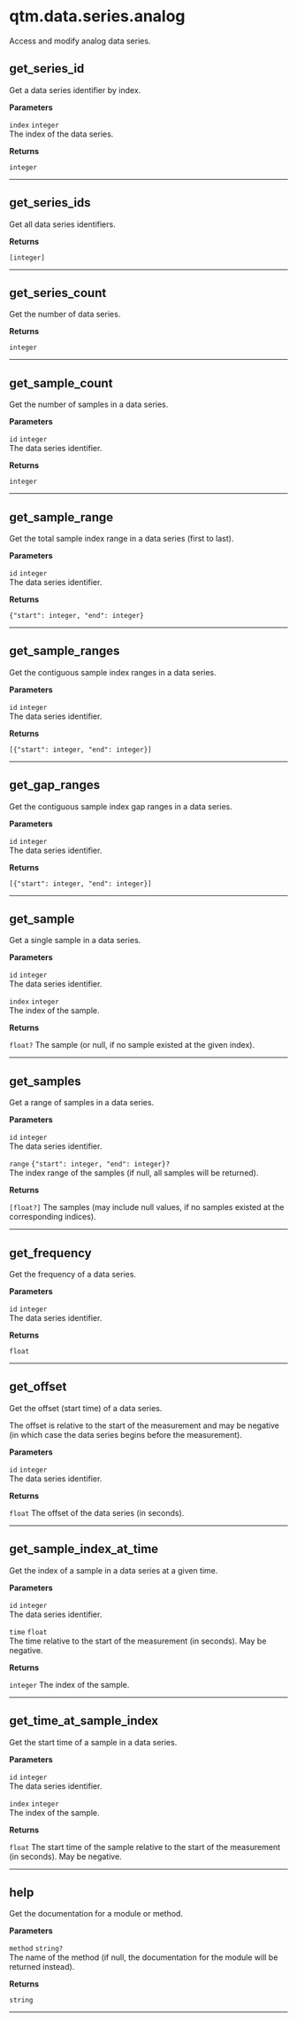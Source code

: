 # qtm.data.series.analog

Access and modify analog data series.

## get_series_id

Get a data series identifier by index.

**Parameters**

`index` `integer`<br/>
The index of the data series.


**Returns**

`integer` 


---
## get_series_ids

Get all data series identifiers.

**Returns**

`[integer]` 


---
## get_series_count

Get the number of data series.

**Returns**

`integer` 


---
## get_sample_count

Get the number of samples in a data series.

**Parameters**

`id` `integer`<br/>
The data series identifier.


**Returns**

`integer` 


---
## get_sample_range

Get the total sample index range in a data series (first to last).

**Parameters**

`id` `integer`<br/>
The data series identifier.


**Returns**

`{"start": integer, "end": integer}` 


---
## get_sample_ranges

Get the contiguous sample index ranges in a data series.

**Parameters**

`id` `integer`<br/>
The data series identifier.


**Returns**

`[{"start": integer, "end": integer}]` 


---
## get_gap_ranges

Get the contiguous sample index gap ranges in a data series.

**Parameters**

`id` `integer`<br/>
The data series identifier.


**Returns**

`[{"start": integer, "end": integer}]` 


---
## get_sample

Get a single sample in a data series.

**Parameters**

`id` `integer`<br/>
The data series identifier.

`index` `integer`<br/>
The index of the sample.


**Returns**

`float?` The sample (or null, if no sample existed at the given index).


---
## get_samples

Get a range of samples in a data series.

**Parameters**

`id` `integer`<br/>
The data series identifier.

`range` `{"start": integer, "end": integer}?`<br/>
The index range of the samples (if null, all samples will be returned).


**Returns**

`[float?]` The samples (may include null values, if no samples existed at the corresponding indices).


---
## get_frequency

Get the frequency of a data series.

**Parameters**

`id` `integer`<br/>
The data series identifier.


**Returns**

`float` 


---
## get_offset

Get the offset (start time) of a data series.

The offset is relative to the start of the measurement and may be negative (in which case the data series begins before the measurement).

**Parameters**

`id` `integer`<br/>
The data series identifier.


**Returns**

`float` The offset of the data series (in seconds).


---
## get_sample_index_at_time

Get the index of a sample in a data series at a given time.

**Parameters**

`id` `integer`<br/>
The data series identifier.

`time` `float`<br/>
The time relative to the start of the measurement (in seconds). May be negative.


**Returns**

`integer` The index of the sample.


---
## get_time_at_sample_index

Get the start time of a sample in a data series.

**Parameters**

`id` `integer`<br/>
The data series identifier.

`index` `integer`<br/>
The index of the sample.


**Returns**

`float` The start time of the sample relative to the start of the measurement (in seconds). May be negative.


---
## help

Get the documentation for a module or method.

**Parameters**

`method` `string?`<br/>
The name of the method (if null, the documentation for the module will be returned instead).


**Returns**

`string` 


---
